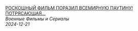 <!--2024-12-21 12:01:10-->
<div class="yb">
  <a class="nodecor" href="/index.html?filmy/roskoshnyj_film_porazil_vsemirnuju_pautinu_potryasajushchaya_kartina_sputniki">
    <img class="preview" data-videoid="tOfa45zr2fg" src="https://i1.ytimg.com/vi/tOfa45zr2fg/hqdefault.jpg" align="middle" alt="">
  </a>
  <div class="inlbl text">
    <a class="nodecor" href="/index.html?filmy/roskoshnyj_film_porazil_vsemirnuju_pautinu_potryasajushchaya_kartina_sputniki">РОСКОШНЫЙ ФИЛЬМ ПОРАЗИЛ ВСЕМИРНУЮ ПАУТИНУ! ПОТРЯСАЮЩАЯ...</a><br>
    <i class="smaller2">Военные Фильмы и Сериалы</i><br>
    <i class="smaller3">2024-12-21</i>
  </div>
</div>
